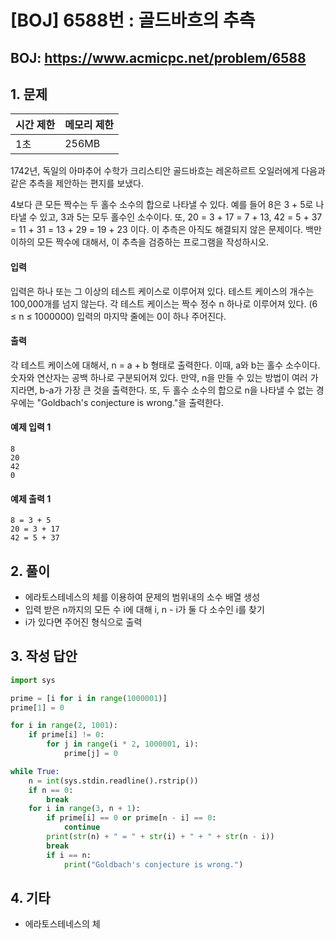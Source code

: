 #  [BOJ] 6588번 : 골드바흐의 추측

## BOJ: https://www.acmicpc.net/problem/6588

## 1. 문제

|시간 제한| 메모리 제한| 
|:----|:----|
|1초|256MB|

1742년, 독일의 아마추어 수학가 크리스티안 골드바흐는 레온하르트 오일러에게 다음과 같은 추측을 제안하는 편지를 보냈다.

4보다 큰 모든 짝수는 두 홀수 소수의 합으로 나타낼 수 있다.
예를 들어 8은 3 + 5로 나타낼 수 있고, 3과 5는 모두 홀수인 소수이다. 또, 20 = 3 + 17 = 7 + 13, 42 = 5 + 37 = 11 + 31 = 13 + 29 = 19 + 23 이다.
이 추측은 아직도 해결되지 않은 문제이다.
백만 이하의 모든 짝수에 대해서, 이 추측을 검증하는 프로그램을 작성하시오.

#### 입력
입력은 하나 또는 그 이상의 테스트 케이스로 이루어져 있다. 테스트 케이스의 개수는 100,000개를 넘지 않는다.
각 테스트 케이스는 짝수 정수 n 하나로 이루어져 있다. (6 ≤ n ≤ 1000000)
입력의 마지막 줄에는 0이 하나 주어진다.

#### 출력
각 테스트 케이스에 대해서, n = a + b 형태로 출력한다. 이때, a와 b는 홀수 소수이다. 숫자와 연산자는 공백 하나로 구분되어져 있다. 
만약, n을 만들 수 있는 방법이 여러 가지라면, b-a가 가장 큰 것을 출력한다. 또, 두 홀수 소수의 합으로 n을 나타낼 수 없는 경우에는 "Goldbach's conjecture is wrong."을 출력한다.

#### 예제 입력 1
```
8
20
42
0
```
#### 예제 출력 1
```
8 = 3 + 5
20 = 3 + 17
42 = 5 + 37
```
## 2. 풀이
- 에라토스테네스의 체를 이용하여 문제의 범위내의 소수 배열 생성
- 입력 받은 n까지의 모든 수 i에 대해 i, n - i가 둘 다 소수인 i를 찾기
- i가 있다면 주어진 형식으로 출력

## 3. 작성 답안
```python
import sys

prime = [i for i in range(1000001)]
prime[1] = 0

for i in range(2, 1001):
	if prime[i] != 0:
		for j in range(i * 2, 1000001, i):
			prime[j] = 0

while True:
	n = int(sys.stdin.readline().rstrip())
	if n == 0:
		break
	for i in range(3, n + 1):
		if prime[i] == 0 or prime[n - i] == 0:
			continue
		print(str(n) + " = " + str(i) + " + " + str(n - i))
		break
		if i == n:
			print("Goldbach's conjecture is wrong.")
```
## 4. 기타
- 에라토스테네스의 체
